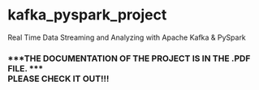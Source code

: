 # kafka_pyspark_project
Real Time Data Streaming and Analyzing with Apache Kafka &amp; PySpark </br>

<h3> ***THE DOCUMENTATION OF THE PROJECT IS IN THE .PDF FILE. *** </BR>
PLEASE CHECK IT OUT!!! </h3>
